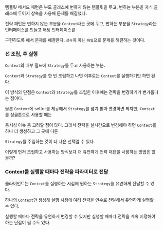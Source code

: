 템플릿 메서드 패턴은 부모 클래스에 변하지 않는 템플릿을 두고, 변하는 부분을 자식 클래스에 두어서 상속을 사용해 문제를 해결했다.

전략 패턴은 변하지 않는 부분을 `Context`라는 곳에 두고, 변하는 부분을 `Strategy`라는 인터페이스를 만들고 해당 인터페이스를

구현하도록 해서 문제를 해결한다. `상속`이 아닌 `위임`으로 문제를 해결하는 것이다.

### 선 조립, 후 실행

`Context`의 내부 필드에 `Strategy`를 두고 사용하는 부분.

`Context`와 `Strategy`를 한 번 조립하고 나면 이후로는 `Context`를 실행하기만 하면 된다.

이 방식의 단점은 `Context`와 `Strategy`를 조립한 이후에는 전략을 변경하기가 번거롭다는 점이다.

물론 `Context`에 setter를 제공해서 `Strategy`를 넘겨 받아 변경하면 되지만, `Context`를 싱글톤으로 사용할 때는

동시성 이슈 등 고려할 점이 많다. 그래서 전략을 실시간으로 변경해야 하면 `Context`를 하나 더 생성하고 그 곳에 다른

`Strategy`를 주입하는 것이 더 나은 선택일 수 있다.

이렇게 먼저 조립하고 사용하는 방식보다 더 유연하게 전략 패턴을 사용하는 방법은 없을까?

### Context를 실행할 때마다 전략을 파라미터로 전달

클라이언트는 `Context`를 실행하는 시점에 원하는 `Strategy`를 유연하게 전달할 수 있다.

하나의 `Context`만 생성해 실행 시점에 여러 전략을 인수로 전달해서 유연하게 실행할 수 있다.

실행할 때마다 전략을 유연하게 변경할 수 있지만 실행할 때마다 전략을 계속 지정해야 하는 단점이 될 수도 있다.